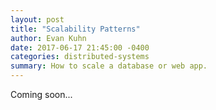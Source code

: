 ```yaml
---
layout: post
title: "Scalability Patterns"
author: Evan Kuhn
date: 2017-06-17 21:45:00 -0400
categories: distributed-systems
summary: How to scale a database or web app.
---
```


Coming soon...
